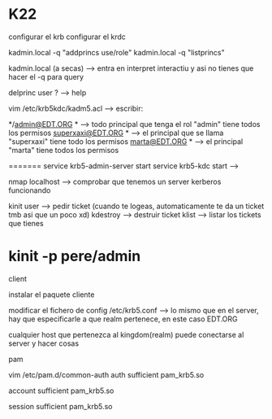 # K22
configurar el krb
configurar el krdc



kadmin.local -q "addprincs use/role"
kadmin.local -q "listprincs"

kadmin.local (a secas) --> entra en interpret interactiu y asi no tienes que hacer el -q para query

delprinc user
? --> help


vim /etc/krb5kdc/kadm5.acl --> escribir:

*/admin@EDT.ORG * --> todo principal que tenga el rol "admin" tiene  todos los permisos
superxaxi@EDT.ORG * --> el principal que se llama "superxaxi" tiene todo los permisos
marta@EDT.ORG * --> el principal "marta" tiene todos los permisos

=======
service krb5-admin-server start
service krb5-kdc start -->

nmap localhost --> comprobar que tenemos un server kerberos funcionando 

kinit user --> pedir ticket (cuando te logeas, automaticamente te da un ticket tmb asi que un poco xd)
kdestroy --> destruir ticket
klist --> listar los tickets que tienes

kinit -p pere/admin
========================
client

instalar el paquete cliente

modificar el fichero de config /etc/krb5.conf --> lo mismo que en el server, hay que especificarle a que realm pertenece, en este caso EDT.ORG

cualquier host que pertenezca al kingdom(realm) puede conectarse al server y hacer cosas

pam

vim /etc/pam.d/common-auth
auth sufficient pam_krb5.so


account sufficient pam_krb5.so

session sufficient pam_krb5.so

